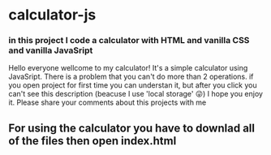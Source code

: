 # calculator-js
### in this project I code a calculator with HTML and vanilla CSS and vanilla JavaSript 
Hello everyone
wellcome to my calculator! It's a simple calculator using JavaSript.
There is a problem that you can't do more than 2 operations.
if you open project for first time you can understan it, but after you click you can't see this description (beacuse I use 'local storage' 😜)
I hope you enjoy it.
Please share your comments about this projects with me
## For using the calculator you have to downlad all of the files then open index.html
